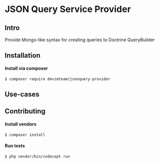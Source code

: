 # JSON Query Service Provider

## Intro

Provide Mongo-like syntax for creating queries to Doctrine QueryBuilder

## Installation

#### Install via composer

```
$ composer require devimteam/jsonquery-provider
```

## Use-cases

## Contributing

#### Install vendors

```
$ composer install
```

#### Run tests

```
$ php vendor/bin/codecept run
```